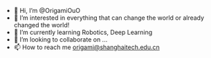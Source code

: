- 👋 Hi, I’m @OrigamiOuO
- 👀 I’m interested in everything that can change the world or already changed the world!
- 🌱 I’m currently learning Robotics, Deep Learning
- 💞️ I’m looking to collaborate on ...
- 📫 How to reach me origami@shanghaitech.edu.cn

<!---
OrigamiOuO/OrigamiOuO is a ✨ special ✨ repository because its `README.md` (this file) appears on your GitHub profile.
You can click the Preview link to take a look at your changes.
--->
